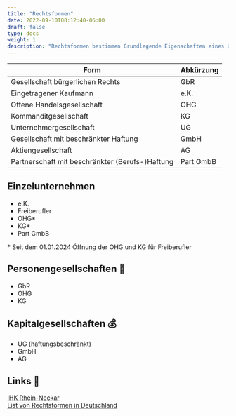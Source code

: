 ```yaml
---
title: "Rechtsformen"
date: 2022-09-10T08:12:40-06:00
draft: false
type: docs
weight: 1
description: "Rechtsformen bestimmen Grundlegende Eigenschaften eines Unternehmens. Sie sind insbesondere bei der Unternehmensgründung von Nutzen. Allerdings ist es auch als Angestellter wichtig über die Form seines Unternehmens informiert zu sein."
---
```


| Form                                            | Abkürzung |
| ----------------------------------------------- | --------- |
| Gesellschaft bürgerlichen Rechts                | GbR       |
| Eingetragener Kaufmann                          | e.K.      |
| Offene Handelsgesellschaft                      | OHG       |
| Kommanditgesellschaft                           | KG        |
| Unternehmergesellschaft                         | UG        |
| Gesellschaft mit beschränkter Haftung           | GmbH      |
| Aktiengesellschaft                              | AG        |
| Partnerschaft mit beschränkter (Berufs-)Haftung | Part GmbB |

## Einzelunternehmen

- e.K.
- Freiberufler
- OHG\*
- KG\*
- Part GmbB

\* Seit dem 01.01.2024 Öffnung der OHG und KG für Freiberufler

## Personengesellschaften 🤵

- GbR
- OHG
- KG

## Kapitalgesellschaften 💰

- UG (haftungsbeschränkt)
- GmbH
- AG

## Links 🔗

[IHK Rhein-Neckar](https://www.ihk.de/rhein-neckar/recht/wirtschaftsrecht/gesellschaftsrecht/unternehmensformen-rechtsformen-938792)  
[List von Rechtsformen in Deutschland](https://de.wikipedia.org/wiki/Liste_von_Rechtsformen_von_Unternehmen_in_Deutschland)
